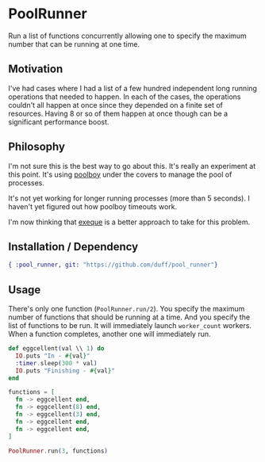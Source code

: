 PoolRunner
==========

Run a list of functions concurrently allowing one to specify the maximum number that can be
running at one time.


## Motivation

I've had  cases where I had a list of a few hundred independent long running operations
that needed to happen.  In each of the cases, the operations couldn't all happen at once since they
depended on a finite set of resources.  Having 8 or so of them happen at once though can be a
significant performance boost.


## Philosophy

I'm not sure this is the best way to go about this.  It's really an experiment at this point.  It's
using [poolboy](https://github.com/devinus/poolboy) under the covers to manage the pool of processes.

It's not yet working for longer running processes (more than 5 seconds).  I haven't yet figured out
how poolboy timeouts work.

I'm now thinking that [exeque](https://github.com/duff/exeque) is a better approach to take for
this problem.


## Installation / Dependency

``` elixir
{ :pool_runner, git: "https://github.com/duff/pool_runner"}
```


## Usage


There's only one function (`PoolRunner.run/2`).  You specify the maximum number of functions
that should be running at a time.  And you specify the list of functions to be run.  It will
immediately launch `worker_count` workers.  When a function completes, another one will immediately
run.

``` elixir
def eggcellent(val \\ 1) do
  IO.puts "In - #{val}"
  :timer.sleep(300 * val)
  IO.puts "Finishing - #{val}"
end

functions = [
  fn -> eggcellent end,
  fn -> eggcellent(8) end,
  fn -> eggcellent(3) end,
  fn -> eggcellent end,
  fn -> eggcellent end,
]

PoolRunner.run(3, functions)
```

